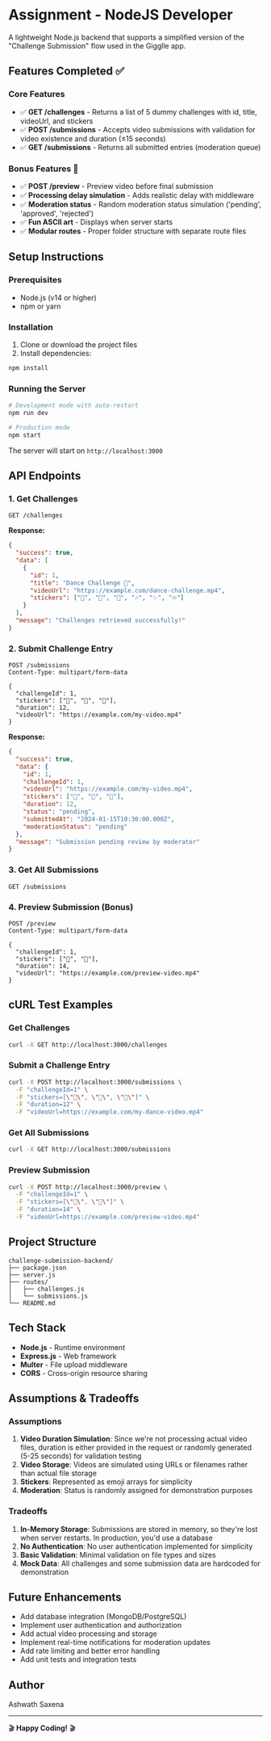 # Assignment - NodeJS Developer 

A lightweight Node.js backend that supports a simplified version of the "Challenge Submission" flow used in the Gigglle app.

## Features Completed ✅

### Core Features
- ✅ **GET /challenges** - Returns a list of 5 dummy challenges with id, title, videoUrl, and stickers
- ✅ **POST /submissions** - Accepts video submissions with validation for video existence and duration (≤15 seconds)
- ✅ **GET /submissions** - Returns all submitted entries (moderation queue)

### Bonus Features 🌟
- ✅ **POST /preview** - Preview video before final submission
- ✅ **Processing delay simulation** - Adds realistic delay with middleware
- ✅ **Moderation status** - Random moderation status simulation ('pending', 'approved', 'rejected')
- ✅ **Fun ASCII art** - Displays when server starts
- ✅ **Modular routes** - Proper folder structure with separate route files

## Setup Instructions

### Prerequisites
- Node.js (v14 or higher)
- npm or yarn

### Installation
1. Clone or download the project files
2. Install dependencies:
```bash
npm install
```

### Running the Server
```bash
# Development mode with auto-restart
npm run dev

# Production mode
npm start
```

The server will start on `http://localhost:3000`

## API Endpoints

### 1. Get Challenges
```http
GET /challenges
```

**Response:**
```json
{
  "success": true,
  "data": [
    {
      "id": 1,
      "title": "Dance Challenge 💃",
      "videoUrl": "https://example.com/dance-challenge.mp4",
      "stickers": ["🕺", "💃", "🎵", "🎶", "✨", "🔥"]
    }
  ],
  "message": "Challenges retrieved successfully!"
}
```

### 2. Submit Challenge Entry
```http
POST /submissions
Content-Type: multipart/form-data

{
  "challengeId": 1,
  "stickers": ["🕺", "💃", "🎵"],
  "duration": 12,
  "videoUrl": "https://example.com/my-video.mp4"
}
```

**Response:**
```json
{
  "success": true,
  "data": {
    "id": 1,
    "challengeId": 1,
    "videoUrl": "https://example.com/my-video.mp4",
    "stickers": ["🕺", "💃", "🎵"],
    "duration": 12,
    "status": "pending",
    "submittedAt": "2024-01-15T10:30:00.000Z",
    "moderationStatus": "pending"
  },
  "message": "Submission pending review by moderator"
}
```

### 3. Get All Submissions
```http
GET /submissions
```

### 4. Preview Submission (Bonus)
```http
POST /preview
Content-Type: multipart/form-data

{
  "challengeId": 1,
  "stickers": ["🕺", "💃"],
  "duration": 14,
  "videoUrl": "https://example.com/preview-video.mp4"
}
```

## cURL Test Examples

### Get Challenges
```bash
curl -X GET http://localhost:3000/challenges
```

### Submit a Challenge Entry
```bash
curl -X POST http://localhost:3000/submissions \
  -F "challengeId=1" \
  -F "stickers=[\"🕺\", \"💃\", \"🎵\"]" \
  -F "duration=12" \
  -F "videoUrl=https://example.com/my-dance-video.mp4"
```

### Get All Submissions
```bash
curl -X GET http://localhost:3000/submissions
```

### Preview Submission
```bash
curl -X POST http://localhost:3000/preview \
  -F "challengeId=1" \
  -F "stickers=[\"🕺\", \"💃\"]" \
  -F "duration=14" \
  -F "videoUrl=https://example.com/preview-video.mp4"
```

## Project Structure

```
challenge-submission-backend/
├── package.json
├── server.js
├── routes/
│   ├── challenges.js
│   └── submissions.js
└── README.md
```

## Tech Stack

- **Node.js** - Runtime environment
- **Express.js** - Web framework
- **Multer** - File upload middleware
- **CORS** - Cross-origin resource sharing

## Assumptions & Tradeoffs

### Assumptions
1. **Video Duration Simulation**: Since we're not processing actual video files, duration is either provided in the request or randomly generated (5-25 seconds) for validation testing
2. **Video Storage**: Videos are simulated using URLs or filenames rather than actual file storage
3. **Stickers**: Represented as emoji arrays for simplicity
4. **Moderation**: Status is randomly assigned for demonstration purposes

### Tradeoffs
1. **In-Memory Storage**: Submissions are stored in memory, so they're lost when server restarts. In production, you'd use a database
2. **No Authentication**: No user authentication implemented for simplicity
3. **Basic Validation**: Minimal validation on file types and sizes
4. **Mock Data**: All challenges and some submission data are hardcoded for demonstration

## Future Enhancements

- Add database integration (MongoDB/PostgreSQL)
- Implement user authentication and authorization
- Add actual video processing and storage
- Implement real-time notifications for moderation updates
- Add rate limiting and better error handling
- Add unit tests and integration tests

## Author

Ashwath Saxena

---

🎬 **Happy Coding!** 🎬
